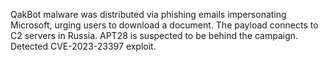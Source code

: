 QakBot malware was distributed via phishing emails impersonating Microsoft, urging users to download a document. The payload connects to C2 servers in Russia. APT28 is suspected to be behind the campaign. Detected CVE-2023-23397 exploit.
